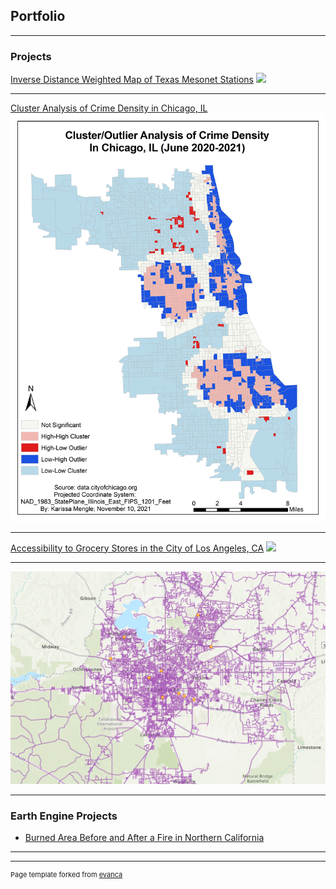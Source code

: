 ## Portfolio

---

### Projects 

[Inverse Distance Weighted Map of Texas Mesonet Stations](/sample_page)
<img src="images/idw_map_new.jpg?raw=true"/>

---
[Cluster Analysis of Crime Density in Chicago, IL](/pdf/sample_presentation.pdf)
<img src="images/moran_map.jpg?raw=true"/>

---
[Accessibility to Grocery Stores in the City of Los Angeles, CA](/pdf/mengle_term_project_report.pdf)
<img src="images/dummy_thumbnail.jpg?raw=true"/>

---
[![Shortest Path Between Grocery Stores](images/data.PNG)](https://arcg.is/1O4P8P0)

---

### Earth Engine Projects

- [Burned Area Before and After a Fire in Northern California](https://karissamengle.users.earthengine.app/view/burnedarea)

---




---
<p style="font-size:11px">Page template forked from <a href="https://github.com/evanca/quick-portfolio">evanca</a></p>
<!-- Remove above link if you don't want to attibute -->
